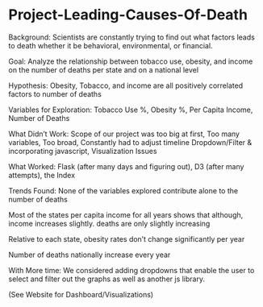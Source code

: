 # Project-Leading-Causes-Of-Death

Background: Scientists are constantly trying to find out what factors leads to death whether it be behavioral, environmental, or financial.

Goal: Analyze the relationship between tobacco use, obesity, and income on the number of deaths per state and on a national level

Hypothesis: Obesity, Tobacco, and income are all positively correlated factors to number of deaths

Variables for Exploration: Tobacco Use %, Obesity %, Per Capita Income, Number of Deaths 

What Didn’t Work:  Scope of our project was too big at first, Too many variables, Too broad, Constantly had to adjust timeline 
Dropdown/Filter & incorporating javascript, Visualization Issues

What Worked: Flask (after many days and figuring out), D3 (after many attempts), the Index 

Trends Found: 
None of the variables explored contribute alone to the number of deaths

Most of the states per capita income for all years shows that although, income increases slightly. deaths are only slightly increasing 

Relative to each state, obesity rates don’t change significantly per year

Number of deaths nationally increase every year

With More time: We considered adding dropdowns that enable the user to select and filter out the graphs as well as another js library. 

(See Website for Dashboard/Visualizations)

